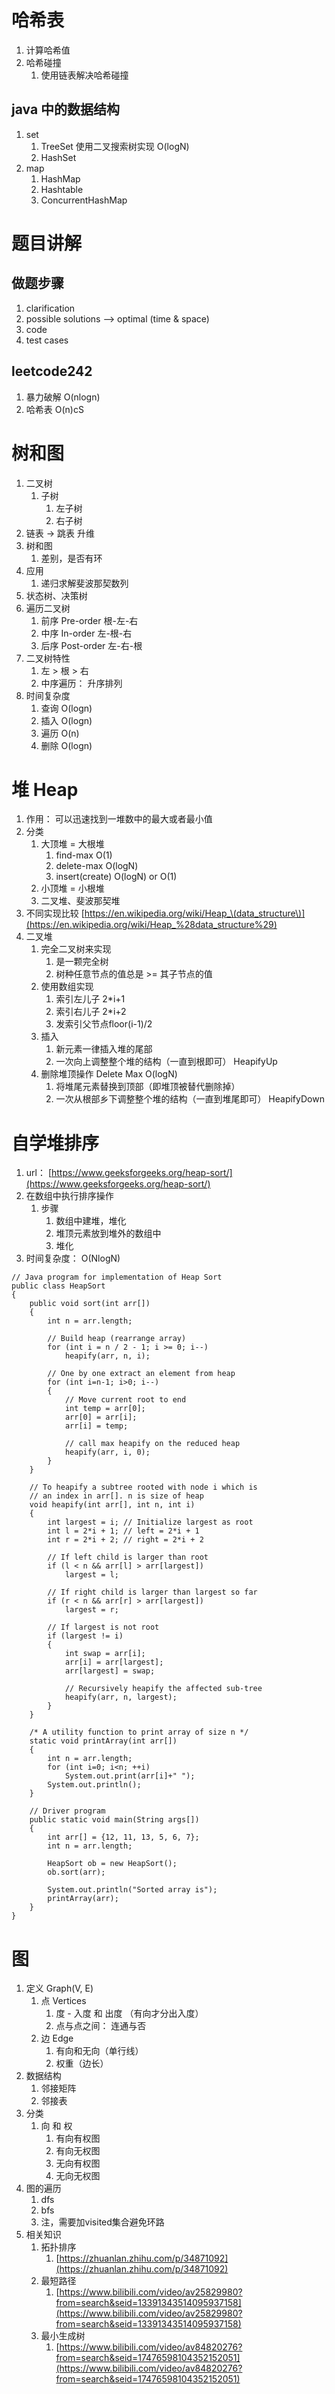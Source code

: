 # 哈希表
1. 计算哈希值
2. 哈希碰撞
    1. 使用链表解决哈希碰撞

## java 中的数据结构
1. set
    1. TreeSet 使用二叉搜索树实现 O(logN)
    2. HashSet
2. map
    1. HashMap
    2. Hashtable
    3. ConcurrentHashMap

# 题目讲解
## 做题步骤
1. clarification
2. possible solutions --> optimal (time & space)
3. code
4. test cases

## leetcode242
1. 暴力破解 O(nlogn)
2. 哈希表 O(n)cS

# 树和图
1. 二叉树
    1. 子树
        1. 左子树
        2. 右子树
2. 链表 -> 跳表 升维
3. 树和图
    1. 差别，是否有环
4. 应用
    1. 递归求解斐波那契数列
5. 状态树、决策树
6. 遍历二叉树
    1. 前序 Pre-order 根-左-右
    2. 中序 In-order 左-根-右
    3. 后序 Post-order 左-右-根
7. 二叉树特性
    1. 左 > 根 > 右
    2. 中序遍历： 升序排列
8. 时间复杂度
    1. 查询 O(logn)
    2. 插入 O(logn)
    3. 遍历 O(n)
    4. 删除 O(logn)
    
# 堆 Heap
1. 作用： 可以迅速找到一堆数中的最大或者最小值
2. 分类
    1. 大顶堆 = 大根堆
        1. find-max O(1)
        2. delete-max O(logN)
        3. insert(create) O(logN) or O(1)
    2. 小顶堆 = 小根堆
    3. 二叉堆、斐波那契堆
3. 不同实现比较 [https://en.wikipedia.org/wiki/Heap_\(data_structure\)](https://en.wikipedia.org/wiki/Heap_%28data_structure%29)
4. 二叉堆
    1. 完全二叉树来实现
        1. 是一颗完全树
        2. 树种任意节点的值总是 >= 其子节点的值
    2. 使用数组实现
        1. 索引左儿子 2\*i+1
        2. 索引右儿子 2\*i+2
        3. 发索引父节点floor(i-1)/2
    3. 插入
        1. 新元素一律插入堆的尾部
        2. 一次向上调整整个堆的结构（一直到根即可） HeapifyUp
    4. 删除堆顶操作 Delete Max O(logN)
        1. 将堆尾元素替换到顶部（即堆顶被替代删除掉）
        2. 一次从根部乡下调整整个堆的结构（一直到堆尾即可） HeapifyDown

# 自学堆排序
1. url： [https://www.geeksforgeeks.org/heap-sort/](https://www.geeksforgeeks.org/heap-sort/)
2. 在数组中执行排序操作
    1. 步骤
        1. 数组中建堆，堆化
        2. 堆顶元素放到堆外的数组中
        3. 堆化
3. 时间复杂度： O(NlogN)

```
// Java program for implementation of Heap Sort
public class HeapSort
{
    public void sort(int arr[])
    {
        int n = arr.length;
  
        // Build heap (rearrange array)
        for (int i = n / 2 - 1; i >= 0; i--)
            heapify(arr, n, i);
  
        // One by one extract an element from heap
        for (int i=n-1; i>0; i--)
        {
            // Move current root to end
            int temp = arr[0];
            arr[0] = arr[i];
            arr[i] = temp;
  
            // call max heapify on the reduced heap
            heapify(arr, i, 0);
        }
    }
  
    // To heapify a subtree rooted with node i which is
    // an index in arr[]. n is size of heap
    void heapify(int arr[], int n, int i)
    {
        int largest = i; // Initialize largest as root
        int l = 2*i + 1; // left = 2*i + 1
        int r = 2*i + 2; // right = 2*i + 2
  
        // If left child is larger than root
        if (l < n && arr[l] > arr[largest])
            largest = l;
  
        // If right child is larger than largest so far
        if (r < n && arr[r] > arr[largest])
            largest = r;
  
        // If largest is not root
        if (largest != i)
        {
            int swap = arr[i];
            arr[i] = arr[largest];
            arr[largest] = swap;
  
            // Recursively heapify the affected sub-tree
            heapify(arr, n, largest);
        }
    }
  
    /* A utility function to print array of size n */
    static void printArray(int arr[])
    {
        int n = arr.length;
        for (int i=0; i<n; ++i)
            System.out.print(arr[i]+" ");
        System.out.println();
    }
  
    // Driver program
    public static void main(String args[])
    {
        int arr[] = {12, 11, 13, 5, 6, 7};
        int n = arr.length;
  
        HeapSort ob = new HeapSort();
        ob.sort(arr);
  
        System.out.println("Sorted array is");
        printArray(arr);
    }
}
```

# 图
1. 定义 Graph(V, E)
    1. 点 Vertices
        1. 度 - 入度 和 出度 （有向才分出入度）
        2. 点与点之间： 连通与否
    2. 边 Edge
        1. 有向和无向（单行线）
        2. 权重（边长）
2. 数据结构
    1. 邻接矩阵
    2. 邻接表
3. 分类
    1. 向 和 权
        1. 有向有权图
        2. 有向无权图
        3. 无向有权图
        4. 无向无权图
4. 图的遍历
    1. dfs
    2. bfs
    3. 注，需要加visited集合避免环路
5. 相关知识
    1. 拓扑排序
        1. [https://zhuanlan.zhihu.com/p/34871092](https://zhuanlan.zhihu.com/p/34871092)
    2. 最短路径
        1. [https://www.bilibili.com/video/av25829980?from=search&seid=13391343514095937158](https://www.bilibili.com/video/av25829980?from=search&seid=13391343514095937158)
    3. 最小生成树
        1. [https://www.bilibili.com/video/av84820276?from=search&seid=17476598104352152051](https://www.bilibili.com/video/av84820276?from=search&seid=17476598104352152051)